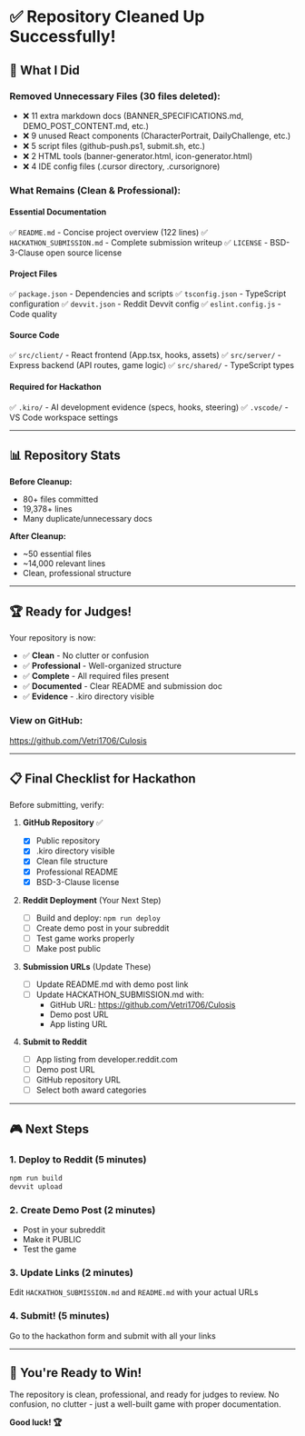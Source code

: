 # ✅ Repository Cleaned Up Successfully!

## 🎯 What I Did

### Removed Unnecessary Files (30 files deleted):

- ❌ 11 extra markdown docs (BANNER_SPECIFICATIONS.md, DEMO_POST_CONTENT.md, etc.)
- ❌ 9 unused React components (CharacterPortrait, DailyChallenge, etc.)
- ❌ 5 script files (github-push.ps1, submit.sh, etc.)
- ❌ 2 HTML tools (banner-generator.html, icon-generator.html)
- ❌ 4 IDE config files (.cursor directory, .cursorignore)

### What Remains (Clean & Professional):

#### Essential Documentation

✅ `README.md` - Concise project overview (122 lines)
✅ `HACKATHON_SUBMISSION.md` - Complete submission writeup
✅ `LICENSE` - BSD-3-Clause open source license

#### Project Files

✅ `package.json` - Dependencies and scripts
✅ `tsconfig.json` - TypeScript configuration
✅ `devvit.json` - Reddit Devvit config
✅ `eslint.config.js` - Code quality

#### Source Code

✅ `src/client/` - React frontend (App.tsx, hooks, assets)
✅ `src/server/` - Express backend (API routes, game logic)
✅ `src/shared/` - TypeScript types

#### Required for Hackathon

✅ `.kiro/` - AI development evidence (specs, hooks, steering)
✅ `.vscode/` - VS Code workspace settings

---

## 📊 Repository Stats

**Before Cleanup:**

- 80+ files committed
- 19,378+ lines
- Many duplicate/unnecessary docs

**After Cleanup:**

- ~50 essential files
- ~14,000 relevant lines
- Clean, professional structure

---

## 🏆 Ready for Judges!

Your repository is now:

- ✅ **Clean** - No clutter or confusion
- ✅ **Professional** - Well-organized structure
- ✅ **Complete** - All required files present
- ✅ **Documented** - Clear README and submission doc
- ✅ **Evidence** - .kiro directory visible

### View on GitHub:

https://github.com/Vetri1706/Culosis

---

## 📋 Final Checklist for Hackathon

Before submitting, verify:

1. **GitHub Repository** ✅

   - [x] Public repository
   - [x] .kiro directory visible
   - [x] Clean file structure
   - [x] Professional README
   - [x] BSD-3-Clause license

2. **Reddit Deployment** (Your Next Step)

   - [ ] Build and deploy: `npm run deploy`
   - [ ] Create demo post in your subreddit
   - [ ] Test game works properly
   - [ ] Make post public

3. **Submission URLs** (Update These)

   - [ ] Update README.md with demo post link
   - [ ] Update HACKATHON_SUBMISSION.md with:
     - GitHub URL: https://github.com/Vetri1706/Culosis
     - Demo post URL
     - App listing URL

4. **Submit to Reddit**
   - [ ] App listing from developer.reddit.com
   - [ ] Demo post URL
   - [ ] GitHub repository URL
   - [ ] Select both award categories

---

## 🎮 Next Steps

### 1. Deploy to Reddit (5 minutes)

```bash
npm run build
devvit upload
```

### 2. Create Demo Post (2 minutes)

- Post in your subreddit
- Make it PUBLIC
- Test the game

### 3. Update Links (2 minutes)

Edit `HACKATHON_SUBMISSION.md` and `README.md` with your actual URLs

### 4. Submit! (5 minutes)

Go to the hackathon form and submit with all your links

---

## 🎉 You're Ready to Win!

The repository is clean, professional, and ready for judges to review. No confusion, no clutter - just a well-built game with proper documentation.

**Good luck! 🏆**
